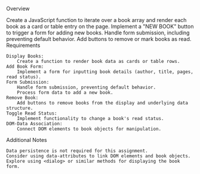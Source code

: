 Overview

Create a JavaScript function to iterate over a book array and render each book as a card or table entry on the page. Implement a "NEW BOOK" button to trigger a form for adding new books. Handle form submission, including preventing default behavior. Add buttons to remove or mark books as read.
Requirements

    Display Books:
        Create a function to render book data as cards or table rows.
    Add Book Form:
        Implement a form for inputting book details (author, title, pages, read status).
    Form Submission:
        Handle form submission, preventing default behavior.
        Process form data to add a new book.
    Remove Book:
        Add buttons to remove books from the display and underlying data structure.
    Toggle Read Status:
        Implement functionality to change a book's read status.
    DOM-Data Association:
        Connect DOM elements to book objects for manipulation.

Additional Notes

    Data persistence is not required for this assignment.
    Consider using data-attributes to link DOM elements and book objects.
    Explore using <dialog> or similar methods for displaying the book form.
